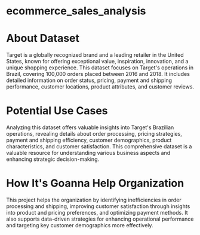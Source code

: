 # ecommerce_sales_analysis
# About Dataset                                        

Target is a globally recognized brand and
a leading retailer in the United States,
known for offering exceptional value,
inspiration, innovation, and a unique
shopping experience.
This dataset focuses on Target's
operations in Brazil, covering 100,000
orders placed between 2016 and 2018. It
includes detailed information on order
status, pricing, payment and shipping
performance, customer locations,
product attributes, and customer reviews.

# Potential Use Cases

Analyzing this dataset offers valuable
insights into Target's Brazilian operations,
revealing details about order processing,
pricing strategies, payment and shipping
efficiency, customer demographics,
product characteristics, and customer
satisfaction.
This comprehensive dataset is a valuable
resource for understanding various
business aspects and enhancing strategic
decision-making.

# How It's Goanna Help Organization
This project helps the organization by
identifying inefficiencies in order
processing and shipping,
improving customer satisfaction through
insights into product and pricing
preferences,
and optimizing payment methods. It also
supports data-driven strategies for
enhancing operational performance and
targeting key customer demographics
more effectively.
